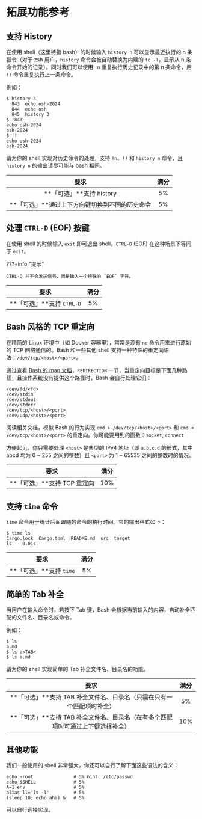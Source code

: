 # 拓展功能参考

## 支持 History

在使用 shell（这里特指 bash）的时候输入 `history n` 可以显示最近执行的 n 条指令（对于 zsh 用户，`history` 命令会被自动替换为内建的 `fc -l`，显示从 n 条命令开始的记录）。同时我们可以使用 `!n` 重复执行历史记录中的第 n 条命令，用 `!!` 命令重复执行上一条命令。

例如：

```shell
$ history 3
  843  echo osh-2024
  844  echo osh
  845  history 3
$ !843
echo osh-2024
osh-2024
$ !!
echo osh-2024
osh-2024
```

请为你的 shell 实现对历史命令的处理，支持 `!n`、`!!` 和 `history n` 命令，且 `history n` 的输出请尽可能与 bash 相同。

|                      要求                      | 满分 |
| :--------------------------------------------: | :--: |
|            **「可选」**支持 history            |  5%  |
| **「可选」**通过上下方向键切换到不同的历史命令 |  5%  |

## 处理 `CTRL-D` (EOF) 按键

在使用 shell 的时候输入 `exit` 即可退出 shell，`CTRL-D` (EOF) 在这种场景下等同于 `exit`。

???+info "提示"

    CTRL-D 并不会发送信号，而是输入一个特殊的 `EOF` 字符。

|           要求            | 满分 |
| :-----------------------: | :--: |
| **「可选」**支持 `CTRL-D` |  5%  |

## Bash 风格的 TCP 重定向

在精简的 Linux 环境中（如 Docker 容器里），常常是没有 `nc` 命令用来进行原始的 TCP 网络通信的。Bash 和一些其他 shell 支持一种特殊的重定向语法：`/dev/tcp/<host>/<port>`。

通过查看 [Bash 的 man 文档][bash.1]，`REDIRECTION` 一节，当重定向目标是下面几种路径，且操作系统没有提供这个路径时，Bash 会自行处理它们：

```text
/dev/fd/<fd>
/dev/stdin
/dev/stdout
/dev/stderr
/dev/tcp/<host>/<port>
/dev/udp/<host>/<port>
```

阅读相关文档，模拟 Bash 的行为实现 `cmd > /dev/tcp/<host>/<port>` 和 `cmd < /dev/tcp/<host>/<port>` 的重定向。你可能要用到的函数：`socket`, `connect`

方便起见，你只需要处理 `<host>` 是典型的 IPv4 地址（即 `a.b.c.d` 的形式，其中 abcd 均为 0 ~ 255 之间的整数）且 `<port>` 为 1 ~ 65535 之间的整数时的情况。

|            要求             | 满分 |
| :-------------------------: | :--: |
| **「可选」**支持 TCP 重定向 | 10%  |

[bash.1]: https://linux.die.net/man/1/bash

## 支持 `time` 命令
`time` 命令用于统计后面跟随的命令的执行时间。它的输出格式如下：

```text
$ time ls
Cargo.lock  Cargo.toml  README.md  src  target
ls    0.01s
```
|            要求             | 满分 |
| :-------------------------: | :--: |
| **「可选」**支持 `time` | 5%  |

## 简单的 Tab 补全
当用户在输入命令时，若按下 Tab 键，Bash 会根据当前输入的内容，自动补全匹配的文件名、目录名或命令。

例如：

```shell
$ ls
a.md
$ ls a<TAB>
$ ls a.md
```

请为你的 shell 实现简单的 Tab 补全文件名、目录名的功能。

|            要求             | 满分 |
| :-------------------------: | :--: |
| **「可选」**支持 TAB 补全文件名、目录名（只需在只有一个匹配项时补全） | 5%  |
| **「可选」**支持 TAB 补全文件名、目录名（在有多个匹配项时可通过上下键选择补全） | 10%  |


## 其他功能

我们一般使用的 shell 非常强大，你还可以自行了解下面这些语法的含义：

```shell
echo ~root               # 5% hint: /etc/passwd
echo $SHELL              # 5%
A=1 env                  # 5%
alias ll='ls -l'         # 5%
(sleep 10; echo aha) &   # 5%
```

可以自行选择实现。